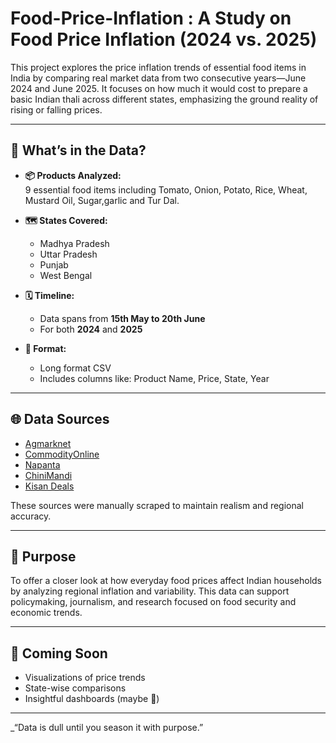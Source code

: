 # Food-Price-Inflation : A Study on Food Price Inflation (2024 vs. 2025)

This project explores the price inflation trends of essential food items in India by comparing real market data from two consecutive years—June 2024 and June 2025. It focuses on how much it would cost to prepare a basic Indian thali across different states, emphasizing the ground reality of rising or falling prices.

---

## 🧾 What’s in the Data?

- **📦 Products Analyzed:**  
  9 essential food items including Tomato, Onion, Potato, Rice, Wheat, Mustard Oil, Sugar,garlic and Tur Dal.

- **🗺️ States Covered:**  
  - Madhya Pradesh  
  - Uttar Pradesh  
  - Punjab  
  - West Bengal

- **🗓️ Timeline:**  
  - Data spans from **15th May to 20th June**  
  - For both **2024** and **2025**

- **📂 Format:**  
  - Long format CSV  
  - Includes columns like: Product Name, Price, State, Year

---

## 🌐 Data Sources

- [Agmarknet](https://agmarknet.gov.in/)
- [CommodityOnline](https://www.commodityonline.com)
- [Napanta](https://www.napanta.com)
- [ChiniMandi](https://www.chinimandi.com)
- [Kisan Deals](https://www.kisandeals.com)

These sources were manually scraped to maintain realism and regional accuracy.

---

## 🎯 Purpose

To offer a closer look at how everyday food prices affect Indian households by analyzing regional inflation and variability. This data can support policymaking, journalism, and research focused on food security and economic trends.

---


## 🚀 Coming Soon

- Visualizations of price trends  
- State-wise comparisons  
- Insightful dashboards (maybe 👀)

---


_“Data is dull until you season it with purpose.” 
